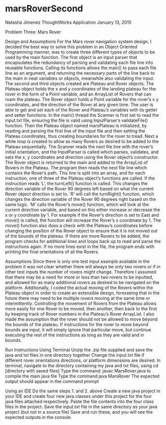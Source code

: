 # marsRoverSecond

Natasha Jimenez
ThoughtWorks Application
January 13, 2015

Problem Three: Mars Rover

Design and Assumptions
For the Mars rover navigation system design, I decided the best way to solve this problem in an Object Oriented Programming manner, was to create three different types of objects to be used by the main function. The first object is an input parser that encapsulates the redundancy of parsing and validating each file line into reusable functions. Calling its functions allows the main() to pass each file line as an argument, and returning the necessary parts of the line back to the main in neat variables or objects, meanwhile also validating the input. The second and third objects created are Plateau and Rover objects. The Plateau object holds the x and y coordinates of the landing plateau for the rover in the form of a Point variable, and an ArrayList of Rovers that can roam the plateau. The Rover object holds a Point variable for the rover’s x y coordinates, and the direction of the Rover at any given time. The user is able to get and set each of the Rover and Plateau’s variables with its getter and setter functions. 
In the main() thread the Scanner is first set to read the input.txt file, ensuring the file is valid using InputParser’s validateFile() function. Then the Plateau object named marsPlateau is initialized, by reading and parsing the first line of the input file and then setting the Plateau coordinates, thus creating boundaries for the rover to tread. Next a while loop is created to allow as many Rovers as desired to be added to the Plateau sequentially. The Scanner reads the next file line with the rover’s initial orientation, and the InputParser is called which parses, validates, and sets the x, y coordinates and direction using the Rover object’s constructor. The Rover object is returned to the main and added to the ArrayList of Rovers in the Plateau. The program then reads the next file line which contains the Rover’s path. This line is split into an array, and for each instruction, one of three of the Plateau object’s functions are called. If the instruction reads ‘L’, the turnLeft() function is called. This changes the direction variable of the Rover 90 degrees left based on what the current Rover object direction is set to. ‘R’ will call the turnRight() function, which changes the direction variable of the Rover 90 degrees right based on the same logic. ‘M’ calls the Rover’s move() function, which will look at the current direction variable, and based on this either increase or decrease the x or y coordinate by 1. For example if the Rover’s direction is set to East and move() is called, the function will increase the Rover’s x coordinate by 1. The move() function also does a check with the Plateau’s coordinates before changing the position of the Rover object to ensure that it is not moved out of the bounds of the plateau. If there are more Rovers to be added, the program checks for additional lines and loops back up to read and parse the instructions again. If no more lines exist in the file, the program ends with printing the final orientations of all the Rovers.

Assumptions
Since there is only one test input example available in the problem it was not clear whether there will always be only two rovers or if in other test inputs the number of rovers might change. Therefore I assumed that there may be a need for more or less than two rovers to be inputted, and allowed for as many additional rovers as desired to be navigated on the platform. Additionally, I coded the actual moving of the Rovers within the Plateau object in order to create an extensible design, foreseeing that in the future there may need to be multiple rovers moving at the same time or intermittently. Controlling the movement of Rovers from the Plateau allows more easily for one Rover to be moved, then another, then back to the first by keeping track of Rover numbers in the Plateau’s Rover ArrayList. I also made the assumption that the rover should not be allowed to move beyond the bounds of the plateau. If instructions for the rover to move beyond bounds are input, it will simply ignore that particular move, but continue executing the rest of the instructions as long as they are valid and in bounds.

Run Instructions
Using Terminal
Unzip the .zip file supplied and save the java and txt files in one directory together
Change the input.txt file if different rover orientations directions, or platform dimensions are desired.
In terminal, navigate to the directory containing my java and txt files, using cd [directory with saved files]
Type the command: javac MarsRover.java to compile the main java file
Type the command  java MarsRover
The expected output should appear in the command prompt

Using an IDE
Do the same steps 1. and 2. above
Create a new java project in your IDE and create four new java classes under this project for the four java files attached respectively. Paste the file contents into the four class files in the project. 
Save the input.txt file in the same directory as your java project (but not in a source file)
Save and run these, and you will see the expected outputs in the console.



